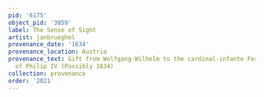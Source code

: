 ```yaml
---
pid: '6175'
object_pid: '3859'
label: The Sense of Sight
artist: janbrueghel
provenance_date: '1634'
provenance_location: Austria
provenance_text: Gift from Wolfgang-Wilhelm to the cardinal-infante Ferdinand, brother
  of Philip IV (Possibly 1634)
collection: provenance
order: '2021'
---
```


